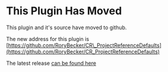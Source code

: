 # This Plugin Has Moved #

This plugin and it's source have moved to github.

The new address for this plugin is [https://github.com/RoryBecker/CR\_ProjectReferenceDefaults](https://github.com/RoryBecker/CR_ProjectReferenceDefaults)

The latest release [can be found here](https://github.com/RoryBecker/CR_ProjectReferenceDefaults/releases/latest)